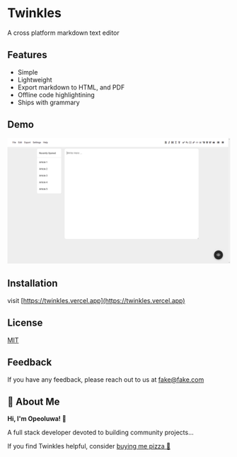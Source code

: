 # Twinkles

A cross platform markdown text editor

## Features

- Simple
- Lightweight
- Export markdown to HTML, and PDF
- Offline code highlightining
- Ships with grammary

## Demo
![twinkles](sample.png)

## Installation

visit [https://twinkles.vercel.app](https://twinkles.vercel.app)

## License

[MIT](https://choosealicense.com/licenses/mit/)

## Feedback

If you have any feedback, please reach out to us at fake@fake.com

## 🚀 About Me

**Hi, I'm Opeoluwa! 👋**

A full stack developer devoted to building community projects...

If you find Twinkles helpful, consider [buying me pizza 🍕](https://getfidia.com/pay/opeolluwa/open-source)

